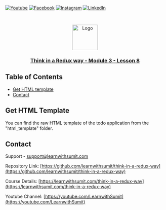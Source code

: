 [![Youtube][youtube-shield]][youtube-url]
[![Facebook][facebook-shield]][facebook-url]
[![Instagram][instagram-shield]][instagram-url]
[![LinkedIn][linkedin-shield]][linkedin-url]

<!-- PROJECT LOGO -->
<br />
<p align="center">
    <img src="images/lws-logo.png" alt="Logo" width="80" height="80" />
    <h3 align="center"><a href="https://github.com/learnwithsumit/think-in-a-redux-way">Think in a Redux way - Module 3 - Lesson 8</a></h3>
</p>

<!-- TABLE OF CONTENTS -->

## Table of Contents

-   [Get HTML template](#get-html-template)
-   [Contact](#contact)

<!-- GET HTML TEMPLATE -->

## Get HTML Template

You can find the raw HTML template of the todo application from the "html_template" folder.

<!-- CONTACT -->

## Contact

Support - [support@learnwithsumit.com](mailto:support@learnwithsumit.com)

Repository Link: [https://github.com/learnwithsumit/think-in-a-redux-way](https://github.com/learnwithsumit/think-in-a-redux-way)

Course Details: [https://learnwithsumit.com/think-in-a-redux-way](https://learnwithsumit.com/think-in-a-redux-way)

Youtube Channel: [https://youtube.com/LearnwithSumit](https://youtube.com/LearnwithSumit)

<!-- MARKDOWN LINKS & IMAGES -->

[youtube-shield]: https://img.shields.io/badge/-Youtube-black.svg?style=flat-square&logo=youtube&color=555&logoColor=white
[youtube-url]: https://youtube.com/LearnwithSumit
[facebook-shield]: https://img.shields.io/badge/-Facebook-black.svg?style=flat-square&logo=facebook&color=555&logoColor=white
[facebook-url]: https://facebook.com/groups/learnwithsumit
[instagram-shield]: https://img.shields.io/badge/-Instagram-black.svg?style=flat-square&logo=instagram&color=555&logoColor=white
[instagram-url]: https://instagram.com/learnwithsumit
[linkedin-shield]: https://img.shields.io/badge/-LinkedIn-black.svg?style=flat-square&logo=linkedin&colorB=555
[linkedin-url]: https://linkedin.com/company/learnwithsumit
